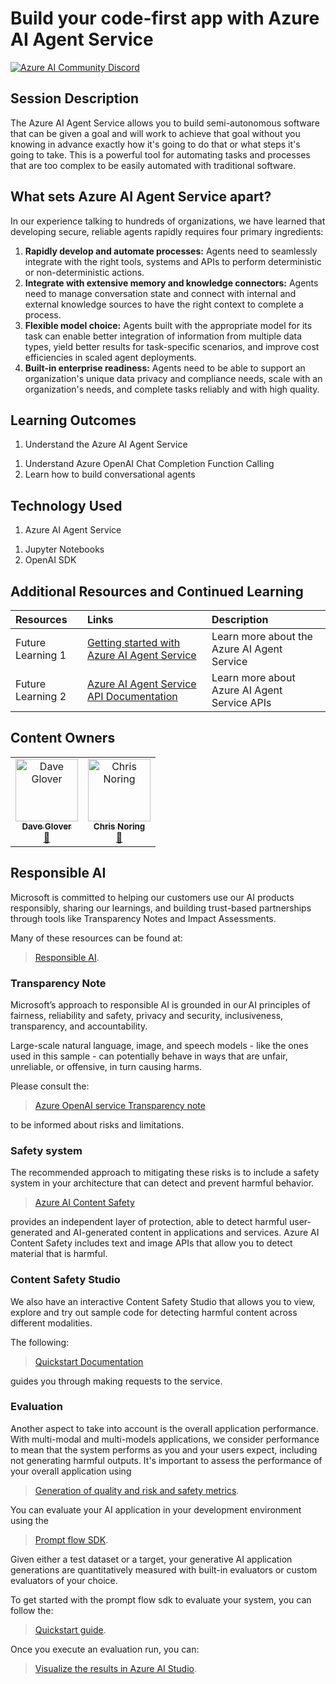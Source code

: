 # Build your code-first app with Azure AI Agent Service

[![Azure AI Community Discord](
https://dcbadge.vercel.app/api/server/ByRwuEEgH4)](https://discord.com/invite/ByRwuEEgH4?WT.mc_id=aiml-00001-leestott)

## Session Description

The Azure AI Agent Service allows you to build semi-autonomous software that can be given a goal and will work to achieve that goal without you knowing in advance exactly how it's going to do that or what steps it's going to take. This is a powerful tool for automating tasks and processes that are too complex to be easily automated with traditional software.

## What sets Azure AI Agent Service apart?

In our experience talking to hundreds of organizations, we have learned that developing secure, reliable agents rapidly requires four primary ingredients:

1. **Rapidly develop and automate processes:** Agents need to seamlessly integrate with the right tools, systems and APIs to perform deterministic or non-deterministic actions.
1. **Integrate with extensive memory and knowledge connectors:** Agents need to manage conversation state and connect with internal and external knowledge sources to have the right context to complete a process.
1. **Flexible model choice:** Agents built with the appropriate model for its task can enable better integration of information from multiple data types, yield better results for task-specific scenarios, and improve cost efficiencies in scaled agent deployments.
1. **Built-in enterprise readiness:** Agents need to be able to support an organization's unique data privacy and compliance needs, scale with an organization's needs, and complete tasks reliably and with high quality.

## Learning Outcomes

1. Understand the Azure AI Agent Service
<!-- 1. Introductions to the Azure AI Agent Service Playground -->
1. Understand Azure OpenAI Chat Completion Function Calling
1. Learn how to build conversational agents

## Technology Used

1. Azure AI Agent Service
<!-- 2. Azure AI Agent Service Playground -->
1. Jupyter Notebooks
1. OpenAI SDK

## Additional Resources and Continued Learning

| Resources          | Links                             | Description        |
|:-------------------|:----------------------------------|:-------------------|
| Future Learning 1  | [Getting started with Azure AI Agent Service](https://techcommunity.microsoft.com/blog/azure-ai-services-blog/introducing-azure-ai-agent-service/4298357) | Learn more about the Azure AI Agent Service|
| Future Learning 2  | [Azure AI Agent Service API Documentation](https://learn.microsoft.com/en-us/python/api/overview/azure/ai-projects-readme) | Learn more about Azure AI Agent Service APIs|

## Content Owners

<!-- ALL-CONTRIBUTORS-LIST:START - Do not remove or modify this section -->

<table>
<tr>
    <td align="center"><a href="http://learnanalytics.microsoft.com">
        <img src="https://github.com/gloveboxes.png" width="100px;" alt="Dave Glover
"/><br />
        <sub><b>Dave Glover
</b></sub></a><br />
            <a href="https://github.com/gloveboxes" title="talk">📢</a>
    </td>
        <td align="center"><a href="http://learnanalytics.microsoft.com">
        <img src="https://github.com/softchris.png" width="100px;" alt="Chris Noring
"/><br />
        <sub><b>Chris Noring
</b></sub></a><br />
            <a href="https://github.com/softchris" title="talk">📢</a>
    </td>
</tr></table>


<!-- ALL-CONTRIBUTORS-LIST:END -->

## Responsible AI

Microsoft is committed to helping our customers use our AI products responsibly, sharing our learnings, and building trust-based partnerships through tools like Transparency Notes and Impact Assessments.

Many of these resources can be found at:

> [Responsible AI](https://aka.ms/RAI).


### Transparency Note

Microsoft’s approach to responsible AI is grounded in our AI principles of fairness, reliability and safety, privacy and security, inclusiveness, transparency, and accountability.

Large-scale natural language, image, and speech models - like the ones used in this sample - can potentially behave in ways that are unfair, unreliable, or offensive, in turn causing harms.

Please consult the:

> [Azure OpenAI service Transparency note](https://learn.microsoft.com/legal/cognitive-services/openai/transparency-note?tabs=text)

to be informed about risks and limitations.

### Safety system

The recommended approach to mitigating these risks is to include a safety system in your architecture that can detect and prevent harmful behavior.

> [Azure AI Content Safety](https://learn.microsoft.com/azure/ai-services/content-safety/overview)

provides an independent layer of protection, able to detect harmful user-generated and AI-generated content in applications and services. Azure AI Content Safety includes text and image APIs that allow you to detect material that is harmful. 

### Content Safety Studio

We also have an interactive Content Safety Studio that allows you to view, explore and try out sample code for detecting harmful content across different modalities. 

The following:

> [Quickstart Documentation](https://learn.microsoft.com/azure/ai-services/content-safety/quickstart-text?tabs=visual-studio%2Clinux&pivots=programming-language-rest) 

guides you through making requests to the service.

### Evaluation

Another aspect to take into account is the overall application performance. With multi-modal and multi-models applications, we consider performance to mean that the system performs as you and your users expect, including not generating harmful outputs. It's important to assess the performance of your overall application using

> [Generation of quality and risk and safety metrics](https://learn.microsoft.com/azure/ai-studio/concepts/evaluation-metrics-built-in).

You can evaluate your AI application in your development environment using the 

> [Prompt flow SDK](https://microsoft.github.io/promptflow/index.html). 

Given either a test dataset or a target, your generative AI application generations are quantitatively measured with built-in evaluators or custom evaluators of your choice. 

To get started with the prompt flow sdk to evaluate your system, you can follow the:

> [Quickstart guide](https://learn.microsoft.com/azure/ai-studio/how-to/develop/flow-evaluate-sdk). 

Once you execute an evaluation run, you can: 

> [Visualize the results in Azure AI Studio](https://learn.microsoft.com/azure/ai-studio/how-to/evaluate-flow-results).

